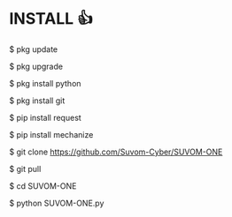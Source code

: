 # INSTALL 👍

$ pkg update 

$ pkg upgrade 

$ pkg install python 

$ pkg install git 

$ pip install request 

$ pip install mechanize 

$ git clone https://github.com/Suvom-Cyber/SUVOM-ONE

$ git pull 

$ cd SUVOM-ONE 

$ python SUVOM-ONE.py
